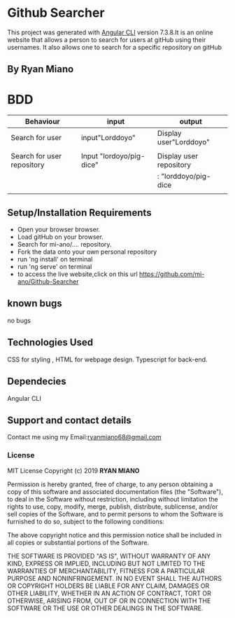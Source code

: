 # Github Searcher

This project was generated with [Angular CLI](https://github.com/angular/angular-cli) version 7.3.8.It is an online website that allows a person to search for users at gitHub using their usernames. It also allows one to search for a specific repository on gitHub
## By Ryan Miano

# BDD
|    Behaviour             |    input               |    output              |
|--------------------------|------------------------|------------------------|
|Search for user           | input"Lorddoyo"        |Display user"Lorddoyo"  |
|                          |                        |                        |
|Search for user repository|Input "lordoyo/pig-dice"|Display user repository |
|                          |                        |   : "lorddoyo/pig-dice |
|                          |                        |                        |



## Setup/Installation Requirements
* Open your browser browser.
* Load gitHub on your browser.
* Search for mi-ano/.... repository.
* Fork the data onto your own personal repository
* run 'ng install' on terminal
* run 'ng serve' on terminal
* to access the live website,click on this url https://github.com/mi-ano/Github-Searcher
## known bugs

no bugs

## Technologies Used

CSS for styling , HTML for webpage design. Typescript for back-end.

## Dependecies

Angular CLI

## Support and contact details

Contact me using my Email:ryanmiano68@gmail.com

### License
MIT License  Copyright (c) 2019 **RYAN MIANO**

Permission is hereby granted, free of charge, to any person obtaining a copy
of this software and associated documentation files (the "Software"), to deal
in the Software without restriction, including without limitation the rights
to use, copy, modify, merge, publish, distribute, sublicense, and/or sell
copies of the Software, and to permit persons to whom the Software is
furnished to do so, subject to the following conditions:

The above copyright notice and this permission notice shall be included in all
copies or substantial portions of the Software.

THE SOFTWARE IS PROVIDED "AS IS", WITHOUT WARRANTY OF ANY KIND, EXPRESS OR
IMPLIED, INCLUDING BUT NOT LIMITED TO THE WARRANTIES OF MERCHANTABILITY,
FITNESS FOR A PARTICULAR PURPOSE AND NONINFRINGEMENT. IN NO EVENT SHALL THE
AUTHORS OR COPYRIGHT HOLDERS BE LIABLE FOR ANY CLAIM, DAMAGES OR OTHER
LIABILITY, WHETHER IN AN ACTION OF CONTRACT, TORT OR OTHERWISE, ARISING FROM,
OUT OF OR IN CONNECTION WITH THE SOFTWARE OR THE USE OR OTHER DEALINGS IN THE
SOFTWARE.